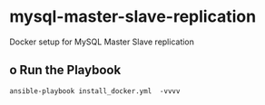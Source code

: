 # mysql-master-slave-replication
Docker setup for MySQL Master Slave replication 

## o Run the Playbook ##
```
ansible-playbook install_docker.yml  -vvvv
```
